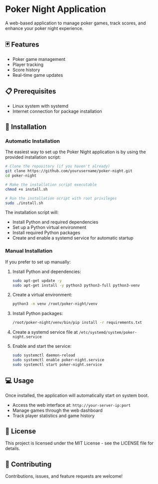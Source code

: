 # Poker Night Application

A web-based application to manage poker games, track scores, and enhance your poker night experience.

## 🃏 Features

- Poker game management
- Player tracking
- Score history
- Real-time game updates

## 📋 Prerequisites

- Linux system with systemd
- Internet connection for package installation

## 🚀 Installation

### Automatic Installation

The easiest way to set up the Poker Night application is by using the provided installation script:

```bash
# Clone the repository (if you haven't already)
git clone https://github.com/yourusername/poker-night.git
cd poker-night

# Make the installation script executable
chmod +x install.sh

# Run the installation script with root privileges
sudo ./install.sh
```

The installation script will:
- Install Python and required dependencies
- Set up a Python virtual environment
- Install required Python packages
- Create and enable a systemd service for automatic startup

### Manual Installation

If you prefer to set up manually:

1. Install Python and dependencies:
   ```bash
   sudo apt-get update -y
   sudo apt-get install -y python3 python3-full python3-venv
   ```

2. Create a virtual environment:
   ```bash
   python3 -m venv /root/poker-night/venv
   ```

3. Install Python packages:
   ```bash
   /root/poker-night/venv/bin/pip install -r requirements.txt
   ```

4. Create a systemd service file at `/etc/systemd/system/poker-night.service`

5. Enable and start the service:
   ```bash
   sudo systemctl daemon-reload
   sudo systemctl enable poker-night.service
   sudo systemctl start poker-night.service
   ```

## 💻 Usage

Once installed, the application will automatically start on system boot.

- Access the web interface at: `http://your-server-ip:port`
- Manage games through the web dashboard
- Track player statistics and game history

## 📄 License

This project is licensed under the MIT License - see the LICENSE file for details.

## 🤝 Contributing

Contributions, issues, and feature requests are welcome!